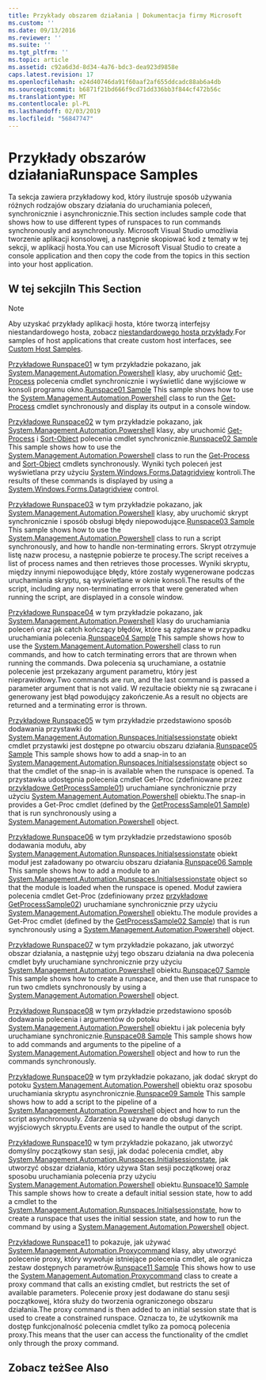 ```yaml
---
title: Przykłady obszarem działania | Dokumentacja firmy Microsoft
ms.custom: ''
ms.date: 09/13/2016
ms.reviewer: ''
ms.suite: ''
ms.tgt_pltfrm: ''
ms.topic: article
ms.assetid: c92a6d3d-8d34-4a76-bdc3-dea923d9858e
caps.latest.revision: 17
ms.openlocfilehash: e24d40746da91f60aaf2af655ddcadc88ab6a4db
ms.sourcegitcommit: b6871f21bd666f9cd71dd336bb3f844cf472b56c
ms.translationtype: MT
ms.contentlocale: pl-PL
ms.lasthandoff: 02/03/2019
ms.locfileid: "56847747"
---
```

# <a name="runspace-samples"></a><span data-ttu-id="9b43b-102">Przykłady obszarów działania</span><span class="sxs-lookup"><span data-stu-id="9b43b-102">Runspace Samples</span></span>

<span data-ttu-id="9b43b-103">Ta sekcja zawiera przykładowy kod, który ilustruje sposób używania różnych rodzajów obszary działania do uruchamiania poleceń, synchronicznie i asynchronicznie.</span><span class="sxs-lookup"><span data-stu-id="9b43b-103">This section includes sample code that shows how to use different types of runspaces to run commands synchronously and asynchronously.</span></span> <span data-ttu-id="9b43b-104">Microsoft Visual Studio umożliwia tworzenie aplikacji konsolowej, a następnie skopiować kod z tematy w tej sekcji, w aplikacji hosta.</span><span class="sxs-lookup"><span data-stu-id="9b43b-104">You can use Microsoft Visual Studio to create a console application and then copy the code from the topics in this section into your host application.</span></span>

## <a name="in-this-section"></a><span data-ttu-id="9b43b-105">W tej sekcji</span><span class="sxs-lookup"><span data-stu-id="9b43b-105">In This Section</span></span>

> [!NOTE]
> <span data-ttu-id="9b43b-106">Aby uzyskać przykłady aplikacji hosta, które tworzą interfejsy niestandardowego hosta, zobacz [niestandardowego hosta przykłady](./custom-host-samples.md).</span><span class="sxs-lookup"><span data-stu-id="9b43b-106">For samples of host applications that create custom host interfaces, see [Custom Host Samples](./custom-host-samples.md).</span></span>

 <span data-ttu-id="9b43b-107">[Przykładowe Runspace01](./runspace01-sample.md) w tym przykładzie pokazano, jak [System.Management.Automation.Powershell](/dotnet/api/system.management.automation.powershell) klasy, aby uruchomić [Get-Process](/powershell/module/Microsoft.PowerShell.Management/Get-Process) polecenia cmdlet synchronicznie i wyświetlić dane wyjściowe w konsoli programu okno.</span><span class="sxs-lookup"><span data-stu-id="9b43b-107">[Runspace01 Sample](./runspace01-sample.md) This sample shows how to use the [System.Management.Automation.Powershell](/dotnet/api/system.management.automation.powershell) class to run the [Get-Process](/powershell/module/Microsoft.PowerShell.Management/Get-Process) cmdlet synchronously and display its output in a console window.</span></span>

 <span data-ttu-id="9b43b-108">[Przykładowe Runspace02](./runspace02-sample.md) w tym przykładzie pokazano, jak [System.Management.Automation.Powershell](/dotnet/api/system.management.automation.powershell) klasy, aby uruchomić [Get-Process](/powershell/module/Microsoft.PowerShell.Management/Get-Process) i [Sort-Object](/powershell/module/Microsoft.PowerShell.Utility/Sort-Object) polecenia cmdlet synchronicznie.</span><span class="sxs-lookup"><span data-stu-id="9b43b-108">[Runspace02 Sample](./runspace02-sample.md) This sample shows how to use the [System.Management.Automation.Powershell](/dotnet/api/system.management.automation.powershell) class to run the [Get-Process](/powershell/module/Microsoft.PowerShell.Management/Get-Process) and [Sort-Object](/powershell/module/Microsoft.PowerShell.Utility/Sort-Object) cmdlets synchronously.</span></span> <span data-ttu-id="9b43b-109">Wyniki tych poleceń jest wyświetlana przy użyciu [System.Windows.Forms.Datagridview](/dotnet/api/System.Windows.Forms.DataGridView) kontroli.</span><span class="sxs-lookup"><span data-stu-id="9b43b-109">The results of these commands is displayed by using a [System.Windows.Forms.Datagridview](/dotnet/api/System.Windows.Forms.DataGridView) control.</span></span>

 <span data-ttu-id="9b43b-110">[Przykładowe Runspace03](./runspace03-sample.md) w tym przykładzie pokazano, jak [System.Management.Automation.Powershell](/dotnet/api/system.management.automation.powershell) klasy, aby uruchomić skrypt synchronicznie i sposób obsługi błędy niepowodujące.</span><span class="sxs-lookup"><span data-stu-id="9b43b-110">[Runspace03 Sample](./runspace03-sample.md) This sample shows how to use the [System.Management.Automation.Powershell](/dotnet/api/system.management.automation.powershell) class to run a script synchronously, and how to handle non-terminating errors.</span></span> <span data-ttu-id="9b43b-111">Skrypt otrzymuje listę nazw procesu, a następnie pobierze te procesy.</span><span class="sxs-lookup"><span data-stu-id="9b43b-111">The script receives a list of process names and then retrieves those processes.</span></span> <span data-ttu-id="9b43b-112">Wyniki skryptu, między innymi niepowodujące błędy, które zostały wygenerowane podczas uruchamiania skryptu, są wyświetlane w oknie konsoli.</span><span class="sxs-lookup"><span data-stu-id="9b43b-112">The results of the script, including any non-terminating errors that were generated when running the script, are displayed in a console window.</span></span>

 <span data-ttu-id="9b43b-113">[Przykładowe Runspace04](./runspace04-sample.md) w tym przykładzie pokazano, jak [System.Management.Automation.Powershell](/dotnet/api/system.management.automation.powershell) klasy do uruchamiania poleceń oraz jak catch kończący błędów, które są zgłaszane w przypadku uruchamiania polecenia.</span><span class="sxs-lookup"><span data-stu-id="9b43b-113">[Runspace04 Sample](./runspace04-sample.md) This sample shows how to use the [System.Management.Automation.Powershell](/dotnet/api/system.management.automation.powershell) class to run commands, and how to catch terminating errors that are thrown when running the commands.</span></span> <span data-ttu-id="9b43b-114">Dwa polecenia są uruchamiane, a ostatnie polecenie jest przekazany argument parametru, który jest nieprawidłowy.</span><span class="sxs-lookup"><span data-stu-id="9b43b-114">Two commands are run, and the last command is passed a parameter argument that is not valid.</span></span> <span data-ttu-id="9b43b-115">W rezultacie obiekty nie są zwracane i generowany jest błąd powodujący zakończenie.</span><span class="sxs-lookup"><span data-stu-id="9b43b-115">As a result no objects are returned and a terminating error is thrown.</span></span>

 <span data-ttu-id="9b43b-116">[Przykładowe Runspace05](./runspace05-sample.md) w tym przykładzie przedstawiono sposób dodawania przystawki do [System.Management.Automation.Runspaces.Initialsessionstate](/dotnet/api/System.Management.Automation.Runspaces.InitialSessionState) obiekt cmdlet przystawki jest dostępne po otwarciu obszaru działania.</span><span class="sxs-lookup"><span data-stu-id="9b43b-116">[Runspace05 Sample](./runspace05-sample.md) This sample shows how to add a snap-in to an [System.Management.Automation.Runspaces.Initialsessionstate](/dotnet/api/System.Management.Automation.Runspaces.InitialSessionState) object so that the cmdlet of the snap-in is available when the runspace is opened.</span></span> <span data-ttu-id="9b43b-117">Ta przystawka udostępnia polecenia cmdlet Get-Proc (zdefiniowane przez [przykładowe GetProcessSample01](../cmdlet/getprocesssample01-sample.md)) uruchamiane synchronicznie przy użyciu [System.Management.Automation.Powershell](/dotnet/api/system.management.automation.powershell) obiektu.</span><span class="sxs-lookup"><span data-stu-id="9b43b-117">The snap-in provides a Get-Proc cmdlet (defined by the [GetProcessSample01 Sample](../cmdlet/getprocesssample01-sample.md)) that is run synchronously using a [System.Management.Automation.Powershell](/dotnet/api/system.management.automation.powershell) object.</span></span>

 <span data-ttu-id="9b43b-118">[Przykładowe Runspace06](./runspace06-sample.md) w tym przykładzie przedstawiono sposób dodawania modułu, aby [System.Management.Automation.Runspaces.Initialsessionstate](/dotnet/api/System.Management.Automation.Runspaces.InitialSessionState) obiekt moduł jest załadowany po otwarciu obszaru działania.</span><span class="sxs-lookup"><span data-stu-id="9b43b-118">[Runspace06 Sample](./runspace06-sample.md) This sample shows how to add a module to an [System.Management.Automation.Runspaces.Initialsessionstate](/dotnet/api/System.Management.Automation.Runspaces.InitialSessionState) object so that the module is loaded when the runspace is opened.</span></span> <span data-ttu-id="9b43b-119">Moduł zawiera polecenia cmdlet Get-Proc (zdefiniowany przez [przykładowe GetProcessSample02](../cmdlet/getprocesssample02-sample.md)) uruchamiane synchronicznie przy użyciu [System.Management.Automation.Powershell](/dotnet/api/system.management.automation.powershell) obiektu.</span><span class="sxs-lookup"><span data-stu-id="9b43b-119">The module provides a Get-Proc cmdlet (defined by the [GetProcessSample02 Sample](../cmdlet/getprocesssample02-sample.md)) that is run synchronously using a [System.Management.Automation.Powershell](/dotnet/api/system.management.automation.powershell) object.</span></span>

 <span data-ttu-id="9b43b-120">[Przykładowe Runspace07](./runspace07-sample.md) w tym przykładzie pokazano, jak utworzyć obszar działania, a następnie użyj tego obszaru działania na dwa polecenia cmdlet były uruchamiane synchronicznie przy użyciu [System.Management.Automation.Powershell](/dotnet/api/system.management.automation.powershell) obiektu.</span><span class="sxs-lookup"><span data-stu-id="9b43b-120">[Runspace07 Sample](./runspace07-sample.md) This sample shows how to create a runspace, and then use that runspace to run two cmdlets synchronously by using a [System.Management.Automation.Powershell](/dotnet/api/system.management.automation.powershell) object.</span></span>

 <span data-ttu-id="9b43b-121">[Przykładowe Runspace08](./runspace08-sample.md) w tym przykładzie przedstawiono sposób dodawania polecenia i argumentów do potoku [System.Management.Automation.Powershell](/dotnet/api/system.management.automation.powershell) obiektu i jak polecenia były uruchamiane synchronicznie.</span><span class="sxs-lookup"><span data-stu-id="9b43b-121">[Runspace08 Sample](./runspace08-sample.md) This sample shows how to add commands and arguments to the pipeline of a [System.Management.Automation.Powershell](/dotnet/api/system.management.automation.powershell) object and how to run the commands synchronously.</span></span>

 <span data-ttu-id="9b43b-122">[Przykładowe Runspace09](./runspace09-sample.md) w tym przykładzie pokazano, jak dodać skrypt do potoku [System.Management.Automation.Powershell](/dotnet/api/system.management.automation.powershell) obiektu oraz sposobu uruchamiania skryptu asynchronicznie.</span><span class="sxs-lookup"><span data-stu-id="9b43b-122">[Runspace09 Sample](./runspace09-sample.md) This sample shows how to add a script to the pipeline of a [System.Management.Automation.Powershell](/dotnet/api/system.management.automation.powershell) object and how to run the script asynchronously.</span></span> <span data-ttu-id="9b43b-123">Zdarzenia są używane do obsługi danych wyjściowych skryptu.</span><span class="sxs-lookup"><span data-stu-id="9b43b-123">Events are used to handle the output of the script.</span></span>

 <span data-ttu-id="9b43b-124">[Przykładowe Runspace10](./runspace10-sample.md) w tym przykładzie pokazano, jak utworzyć domyślny początkowy stan sesji, jak dodać polecenia cmdlet, aby [System.Management.Automation.Runspaces.Initialsessionstate](/dotnet/api/System.Management.Automation.Runspaces.InitialSessionState), jak utworzyć obszar działania, który używa Stan sesji początkowej oraz sposobu uruchamiania polecenia przy użyciu [System.Management.Automation.Powershell](/dotnet/api/system.management.automation.powershell) obiektu.</span><span class="sxs-lookup"><span data-stu-id="9b43b-124">[Runspace10 Sample](./runspace10-sample.md) This sample shows how to create a default initial session state, how to add a cmdlet to the [System.Management.Automation.Runspaces.Initialsessionstate](/dotnet/api/System.Management.Automation.Runspaces.InitialSessionState), how to create a runspace that uses the initial session state, and how to run the command by using a [System.Management.Automation.Powershell](/dotnet/api/system.management.automation.powershell) object.</span></span>

 <span data-ttu-id="9b43b-125">[Przykładowe Runspace11](./runspace11-sample.md) to pokazuje, jak używać [System.Management.Automation.Proxycommand](/dotnet/api/System.Management.Automation.ProxyCommand) klasy, aby utworzyć polecenie proxy, który wywołuje istniejące polecenia cmdlet, ale ogranicza zestaw dostępnych parametrów.</span><span class="sxs-lookup"><span data-stu-id="9b43b-125">[Runspace11 Sample](./runspace11-sample.md) This shows how to use the [System.Management.Automation.Proxycommand](/dotnet/api/System.Management.Automation.ProxyCommand) class to create a proxy command that calls an existing cmdlet, but restricts the set of available parameters.</span></span> <span data-ttu-id="9b43b-126">Polecenie proxy jest dodawane do stanu sesji początkowej, która służy do tworzenia ograniczonego obszaru działania.</span><span class="sxs-lookup"><span data-stu-id="9b43b-126">The proxy command is then added to an initial session state that is used to create a constrained runspace.</span></span> <span data-ttu-id="9b43b-127">Oznacza to, że użytkownik ma dostęp funkcjonalność polecenia cmdlet tylko za pomocą polecenia proxy.</span><span class="sxs-lookup"><span data-stu-id="9b43b-127">This means that the user can access the functionality of the cmdlet only through the proxy command.</span></span>

## <a name="see-also"></a><span data-ttu-id="9b43b-128">Zobacz też</span><span class="sxs-lookup"><span data-stu-id="9b43b-128">See Also</span></span>
